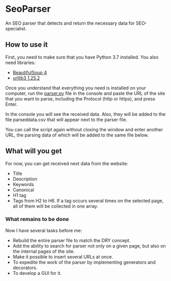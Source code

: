 # SeoParser
An SEO parser that detects and return the necessary data for SEO-specialist.

## How to use it

First, you need to make sure that you have Python 3.7 installed. You also need libraries:
* [BeautifulSoup 4](https://www.crummy.com/software/BeautifulSoup/bs4/doc/#installing-beautiful-soup)
* [urllib3 1.25.2](https://pypi.org/project/urllib3/)

Once you understand that everything you need is installed on your computer, run the [parser.py](parser.py) file in the console and paste the URL of the site that you want to parse, including the Protocol (http or https), and press Enter.

In the console you will see the received data. Also, they will be added to the file parseddata.csv that will appear next to the parser file.

You can call the script again without closing the window and enter another URL, the parsing data of which will be added to the same file below.

## What will you get

For now, you can get received next data from the website:
* Title
* Description
* Keywords
* Canonical
* H1 tag
* Tags from H2 to H6. If a tag occurs several times on the selected page, all of them will be collected in one array.

### What remains to be done

Now I have several tasks before me:
* Rebuild the entire parser file to match the DRY concept.
* Add the ability to search for parser not only on a given page, but also on the internal pages of the site.
* Make it possible to insert several URLs at once.
* To expedite the work of the parser by implementing generators and decorators.
* To develop a GUI for it.
